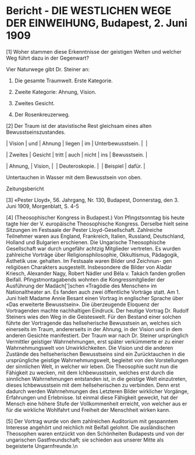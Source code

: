 # Bericht - DIE WESTLICHEN WEGE DER EINWEIHUNG, Budapest, 2. Juni 1909

[1] Woher stammen diese Erkenntnisse der geistigen Welten und welcher Weg führt dazu in der Gegenwart?

Vier Naturwege gibt Dr. Steiner an:

1. Die gesamte Traumwelt. Erste Kategorie.

2. Zweite Kategorie: Ahnung, Vision.

3. Zweites Gesicht.

4. Der Rosenkreuzerweg.

[2] Der Traum ist der atavistische Rest gleichsam eines alten Bewusstseinszustandes.

| Vision | und | Ahnung | liegen | im | Unterbewusstsein. |  |

| Zweites | Gesicht | tritt | auch | nicht | ins | Bewusstsein. |

| Ahnung, | Vision, |  | Deuteroskopie. |  | Beispiel | dafür. |

Untertauchen in Wasser mit dem Bewusstsein von oben.

Zeitungsbericht

[3] «Pester Lloyd», 56. Jahrgang, Nr. 130, Budapest, Donnerstag, den 3. Juni 1909, Morgenblatt, S. 4-5

[4] (Theosophischer Kongress in Budapest.) Von Pfingstsonntag bis heute tagte hier der V. europäische Theosophische Kongress. Derselbe hielt seine Sitzungen im Festsaale der Pester Lloyd-Gesellschaft. Zahlreiche Teilnehmer waren aus England, Frankreich, Italien, Russland, Deutschland, Holland und Bulgarien erschienen. Die Ungarische Theosophische Gesellschaft war durch ungefähr achtzig Mitglieder vertreten. Es wurden zahlreiche Vorträge über Religionsphilosophie, Okkultismus, Pädagogik, Ästhetik usw. gehalten. Im Festsaale waren Bilder und Zeichnun- gen religiösen Charakters ausgestellt. Insbesondere die Bilder von Aladár Kriesch, Alexander Nagy, Robert Nádler und Béla v. Takách fanden großen Beifall. Pfingstmontagabends wohnten die Kongressmitglieder der Ausführung der Madách[']schen «Tragödie des Menschen» im Nationaltheater an. Es fanden auch zwei öffentliche Vorträge statt. Am 1. Juni hielt Madame Annie Besant einen Vortrag in englischer Sprache über «Das erweiterte Bewusstsein». Die überzeugende Eloquenz der Vortragenden machte nachhaltigen Eindruck. Der heutige Vortrag Dr. Rudolf Steiners wies den Weg in die Geisteswelt. Für den Bestand einer solchen führte der Vortragende das hellseherische Bewusstsein an, welches sich einerseits im Traum, andererseits in der Ahnung, in der Vision und in dem anderen Gesichte manifestiert. Der Traum war nach Dr. Steiner ursprünglich Vermittler geistiger Wahrnehmungen, erst später verkümmerte er zu einer Wahrnehmungswelt von Unwirklichkeiten. Die Vision und die anderen Zustände des hellseherischen Bewusstseins sind ein Zurücktauchen in die ursprüngliche geistige Wahrnehmungswelt, begleitet von den Vorstellungen der sinnlichen Welt, in welcher wir leben. Die Theosophie sucht nun die Fähigkeit zu wecken, mit dem Ichbewusstsein, welches erst durch die sinnlichen Wahrnehmungen entstanden ist, in die geistige Welt einzutreten, dieses Ichbewusstsein mit dem hellseherischen zu verbinden. Denn erst dadurch werden Wahrnehmungen des Letzteren Bilder wirklicher Vorgänge, Erfahrungen und Erlebnisse. Ist einmal diese Fähigkeit geweckt, hat der Mensch eine höhere Stufe der Vollkommenheit erreicht, von welcher aus er für die wirkliche Wohlfahrt und Freiheit der Menschheit wirken kann.

[5] Der Vortrag wurde von dem zahlreichen Auditorium mit gespanntem Interesse angehört und reichlich mit Beifall gelohnt. Die ausländischen Theosophen waren entzückt von den Schönheiten Budapests und von der ungarischen Gastfreundschaft; sie schieden aus unserer Mitte als begeisterte Ungarnfreunde.\n
